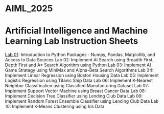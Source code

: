 # AIML_2025
# Artificial Intelligence and Machine Learning Lab Instruction Sheets 
[Lab 01](): Introduction to Python Packages - Numpy, Pandas, Matplotlib, and Access to Data Sources 
Lab 02: Implement AI Search using Breadth First, Depth First and A* Search Algorithm using Python 
Lab 03: Implement AI Game Strategy using MiniMax and Alpha-Beta Search Algorithms 
Lab 04: Implement Linear Regression using Boston Housing Data 
Lab 05: Implement Logistic Regression using Titanic Ship Data 
Lab 06: Implement K-Nearest Neighbor Classification using Classified Manufacturing Dataset
Lab 07: Implement Support Vector Machine using Breast Cancer Data 
Lab 08: Implement Decision Tree Classifier using Lending Club Data 
Lab 09: Implement Random Forest Ensemble Classifier using Lending Club Data 
Lab 10: Implement K-Means Clustering using Iris Data
